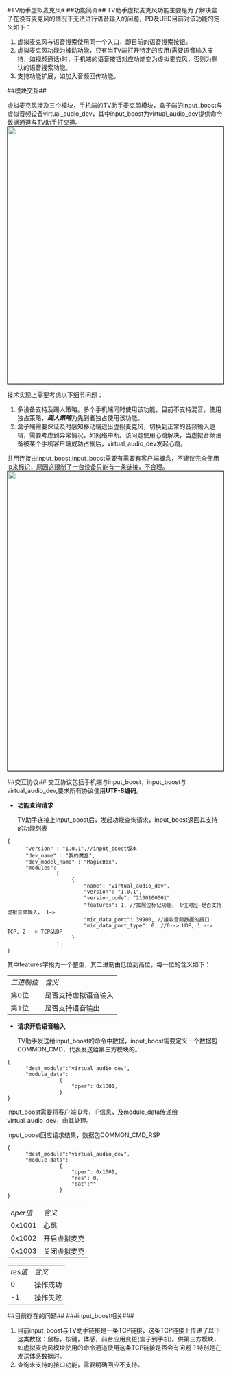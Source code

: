 #TV助手虚拟麦克风#
##功能简介##
TV助手虚拟麦克风功能主要是为了解决盒子在没有麦克风的情况下无法进行语音输入的问题，PD及UED目前对该功能的定义如下：

1. 虚拟麦克风与语音搜索使用同一个入口，即目前的语音搜索按钮。
2. 虚拟麦克风功能为被动功能，只有当TV端打开特定的应用(需要语音输入支持，如视频通话)时，手机端的语音按钮对应功能变为虚拟麦克风，否则为默认的语音搜索功能。
3. 支持功能扩展，如加入音频回传功能。


##模块交互##

虚拟麦克风涉及三个模块，手机端的TV助手麦克风模块，盒子端的input\_boost与虚拟音频设备virtual\_audio\_dev，其中input\_boost为virtual\_audio\_dev提供命令数据通道与TV助手打交道。
<img src="http://i.imgur.com/zLFnOuu.png" width=600 style="margin:auto;display:block;border:1px solid black;"  />

技术实现上需要考虑以下细节问题：

1. 多设备支持及踢人策略。多个手机端同时使用该功能，目前不支持混音，使用独占策略，***踢人策略***为先到者独占使用该功能。
2. 盒子端需要保证及时感知移动端退出虚拟麦克风，切换到正常的音频输入逻辑，需要考虑到异常情况，如网络中断。该问题使用心跳解决，当虚拟音频设备被某个手机客户端成功占据后，virtual\_audio\_dev发起心跳。


共用连接由input\_boost,input\_boost需要有需要有客户端概念，不建议完全使用ip来标识，原因这限制了一台设备只能有一条链接，不合理。
<img src="http://i.imgur.com/c93TwaV.png" width=700 style="margin:auto;display:block;border:1px solid black;"  />



##交互协议##
交互协议包括手机端与input\_boost，input\_boost与virtual\_audio\_dev,要求所有协议使用**UTF-8编码**。




- **功能查询请求**

	TV助手连接上input\_boost后，发起功能查询请求，input\_boost返回其支持的功能列表
>
	{
		  "version" : "1.0.1",//input_boost版本
		  "dev_name" : "我的魔盒",
		  "dev_model_name" : "MagicBox",
		  "modules":
					[
						 {
							 "name": "virtual_audio_dev",
                             "version": "1.0.1",
                             "version_code": "2100100001"
							 "features": 1, //按照位标记功能， 0位对应-是否支持虚拟音频输入， 1—>
							 "mic_data_port": 39900, //接收音频数据的接口
							 "mic_data_port_type": 0, //0--> UDP, 1 --> TCP, 2 --> TCP&UDP
						 }
					]；
	}
 其中features字段为一个整型，其二进制由低位到高位，每一位的含义如下：
	<table>
		<tbody>
			<tr><td><em>二进制位</em></td><td><em>含义</em></td></tr>
			<tr><td>第0位</td><td>是否支持虚拟语音输入</td></tr>
			<tr><td>第1位</td><td>是否支持语音输出</td></tr>
		</tbody>
	</table>

- **请求开启语音输入**
	
    TV助手发送给input_boost的命令中数据，input_boost需要定义一个数据包COMMON_CMD，代表发送给第三方模块的。

>
	{
		  "dest_module":"virtual_audio_dev",
		  "module_data":
					 {
						 "oper": 0x1001,
                     }
	}
input\_boost需要将客户端ID号，IP信息，及module_data传递给virtual_audio_dev，由其处理。

input\_boost回应请求结果，数据包COMMON_CMD_RSP

>
	{
		  "dest_module":"virtual_audio_dev",
		  "module_data":
					 {
						 "oper": 0x1001,
                         "res": 0,
						 "dat":""
                     }
	}

<table>
	<tbody>
		<tr><td><em>oper值</em></td><td><em>含义</em></td></tr>
		<tr><td>0x1001</td><td>心跳</td></tr>
		<tr><td>0x1002</td><td>开启虚拟麦克</td></tr>
		<tr><td>0x1003</td><td>关闭虚拟麦克</td></tr>
	</tbody>
</table>

<table>
	<tbody>
		<tr><td><em>res值</em></td><td><em>含义</em></td></tr>
		<tr><td>0</td><td>操作成功</td></tr>
		<tr><td>-1</td><td>操作失败</td></tr>
	</tbody>
</table>




##目前存在的问题##
###input_boost相关###
1. 目前input_boost与TV助手链接是一条TCP链接，这条TCP链接上传递了以下这类数据：鼠标，按键，体感，前台应用变更(盒子到手机)。供第三方模块，如虚拟麦克风模块使用的命令通道使用这条TCP链接是否会有问题？特别是在发送体感数据时。
2. 查询未支持的接口功能，需要明确回应不支持。




